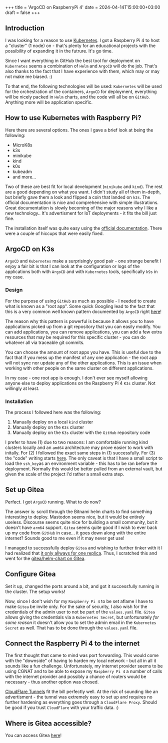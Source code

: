 +++
title = 'ArgoCD on RaspberryPi 4'
date = 2024-04-14T15:00:00+03:00
draft = false
+++

## Introduction

I was looking for a reason to use [Kubernetes](https://kubernetes.io/). I got a Raspberry Pi 4 to host a "cluster" (1 node) on - that's plenty for an educational projects with the possibility of expanding it in the futrure. It's go time.

Since I want everything in GitHub the best tool for deployment on `Kubernetes` seems a combination of `Helm` and `ArgoCD` will do the job. That's also thanks to the fact that I have experience with them, which may or may not make me biased. :)

To that end, the following technologies will be used: `Kubernetes` will be used for the orchestration of the containers, `ArgoCD` for deployment, everything will be nicely packed in `Helm` charts, and the code will all be on `GitHub`. Anything more will be application specific.

## How to use Kubernetes with Raspberry Pi?

Here there are several options. The ones I gave a brief look at being the following:
- MicroK8s
- k3s
- minikube
- kind 
- k0s
- kubeadm
- and more...

Two of these are best fit for local development (`minikube` and `kind`). The rest are a good depending on what you want. I didn't study all of them in-depth, but briefly gave them a look and flipped a coin that landed on `k3s`. The official documentation is nice and comprehensive with simple illustrations. Great documentation is slowly becoming of the major reasons why I like a new technology.. It's advertisment for IoT deployments - it fits the bill just fine.

The installation itself was quite easy using the [official documentation](https://docs.k3s.io/installation). There were a couple of hiccups that were easily fixed.

## ArgoCD on K3s

`ArgoCD` and `Kubernetes` make a surprisingly good pair - one strange benefit I enjoy a fair bit is that I can look at the configuration or logs of the applications both with `ArgoCD` and with `Kubernetes` tools, specifically `k9s` in my case.

### Design

For the purpose of using `GitHub` as much as possible - I needed to create what is known as a "root app". Some quick Googling lead to the fact that this is a very common well known pattern documented by `ArgoCD` right [here](https://argo-cd.readthedocs.io/en/stable/operator-manual/cluster-bootstrapping/)!

The reason why this pattern is powerful is because it allows you to have applications picked up from a git repository that you can easily modify. You can add applications, you can remove applications, you can add a few extra resources that may be required for this specific cluster - you can do whatever all via traceable git commits.

You can choose the amount of root apps you have. This is useful due to the fact that if you mess up the manifest of any one application - the root app will not sync nor update any of the other applications. This is an issue when working with other people on the same cluster on different applications. 

In my case - one root app is enough. I don't ever see myself allowing anyone else to deploy applications on the Raspberry Pi 4 `K3s` cluster. Not willingly at least.

### Installation 

The process I followed here was the following:
1. Manually deploy on a local `kind` cluster
2. Manually deploy on the `K3s` cluster
3. Manually deploy on the `K3s` cluster with the `GitHub` repository code

I prefer to have (1) due to two reasons: I am comfortable running kind clusters locally and an `amd64` architecture may prove easier to work with initally. For (2) I followed the exact same steps in (1) successfully. For (3) the "code" writing starts [here](https://github.com/aliasboink/raspberrypi_argocd_module). The only caveat is that I have a small script to load the `ssh_key`as an environment variable - this has to be ran before the deployment. Normally this would be better pulled from an external vault, but given the scale of the project I'd rather a small extra step.

## Set up Gitea 

Perfect. I got `ArgoCD` running. What to do now?

The answer is: scroll through the Bitnami helm charts to find something interesting to deploy. Mastodon seems nice, but it would be entirely useless. Discourse seems quite nice for building a small community, but it doesn't have `arm64` support. `Gitea` seems quite good if I wish to ever back up my code from `GitHub` in case... it goes down along with the entire internet? Sounds good to me even if it may never get use!

I managed to successfully deploy `Gitea` and wishing to further tinker with it I had realized that [it only allways for one replica](https://github.com/bitnami/charts/blob/main/bitnami/gitea/templates/deployment.yaml#L22). Thus, I scratched this and went for the [gitea/helm-chart on Gitea](https://gitea.com/gitea). 

## Configure Gitea

Set it up, changed the ports around a bit, and got it successfully running in the cluster. The setup works! 

Now, since I don't wish for my `Raspberry Pi 4` to be set aflame I have to make `Gitea` be invite only. For the sake of security, I also wish for the credentials of the admin user to not be part of the `values.yaml` file. `Gitea` allows giving the credentials via a `Kubernetes Secret`, but unfortunately _for some reason_ it doesn't allow you to set the admin email in the `Kubernetes Secret` as well. That has to be done through the `values.yaml` file.

## Connect the Raspberry Pi 4 to the internet

The first thought that came to mind was port forwarding. This would come with the "downside" of having to harden my local network - but all in all it sounds like a fun challenge. Unfortunately, my internet provider seems to be using CGNAT and to be able to expose my `Raspberry Pi 4` a number of calls with the internet provider and possibly a chance of routers would be necessary - thus another option was chosed.

[CloudFlare Tunnels](https://developers.cloudflare.com/cloudflare-one/connections/connect-networks/) fit the bill perfectly well. At the risk of sounding like an advertisment - the tunnel was extremely easy to set up and requires no further hardening as everything goes through a `CloudFlare Proxy`. Should be good if you trust `CloudFlare` with your traffic data. :)


## Where is Gitea accessible?

You can access Gitea [here](https://gitea.adrian-docs.com/)!